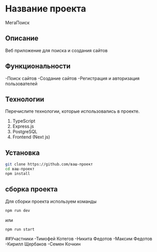 # Название проекта
МегаПоиск


## Описание
Веб приложение для поиска и создания сайтов

## Функциональности
-Поиск сайтов
-Создание сайтов
-Регистрация и авторизация пользователей 

## Технологии

Перечислите технологии, которые использовались в проекте.

1. TypeScript
2. Express.js
3. PostgreSQL
4. Frontend (Next js)

## Установка

```bash
git clone https://github.com/ваш-проект
cd ваш-проект
npm install
```

## сборка проекта

Для сборки проекта используем команды

```bash
npm run dev
```

или

```bash
npm run start
```
##Участники
-Тимофей Котегов
-Никита Федотов
-Максим Федотов
-Кирилл Щербаков
-Семен Кочкин
